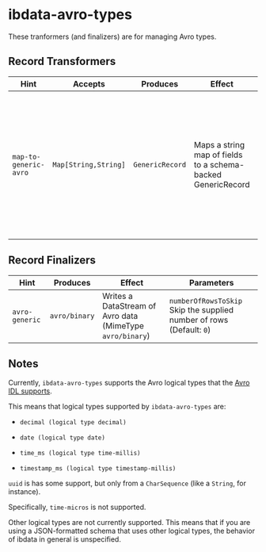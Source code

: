 # ibdata-avro-types

These tranformers (and finalizers) are for managing Avro types.

## Record Transformers

| Hint | Accepts | Produces | Effect | Parameters |
| ---- | ------- | -------- | ------ | ---------- |
| `map-to-generic-avro` | `Map[String,String]` | `GenericRecord` | Maps a string map of fields to a schema-backed GenericRecord | <ul><li>`schema` - Path to schema (avsc)</li><li>`timestamp.formatter` - Timestamp format (Default : [`DateTimeFormatter.ISO_ZONED_DATE_TIME`](https://docs.oracle.com/javase/8/docs/api/java/time/format/DateTimeFormatter.html)) </li><li>`time.formatter` - Time field type formatter (Default: `HH:MM` - 24 hour with hours 00-23 )</li><li>`date.formatter` - Date field type formatter (DEfault: `mm-DD-yy`) </li><li>`locale.language`- Locale (Default: default for system)</li><li>`locale.region` - Locale (Default: default for system)</li> </ul> |


## Record Finalizers

| Hint | Produces | Effect | Parameters |
| ---- | -------- | ------ | ---------- |
| `avro-generic` |  `avro/binary` | Writes a DataStream of Avro data (MimeType `avro/binary`) | `numberOfRowsToSkip` Skip the supplied number of rows (Default: `0`) |


## Notes

Currently, `ibdata-avro-types` supports the Avro logical types that the [Avro IDL supports](https://avro.apache.org/docs/current/idl.html#logical_types).

This means that logical types supported by `ibdata-avro-types` are:

*     decimal (logical type decimal)
*     date (logical type date)
*     time_ms (logical type time-millis)
*     timestamp_ms (logical type timestamp-millis)

`uuid` is has some support, but only from a `CharSequence` (like a `String`, for instance).

Specifically, `time-micros` is not supported.

Other logical types are not currently supported.
This means that if you are using a JSON-formatted schema that uses other logical types, the behavior of ibdata in general is unspecified.